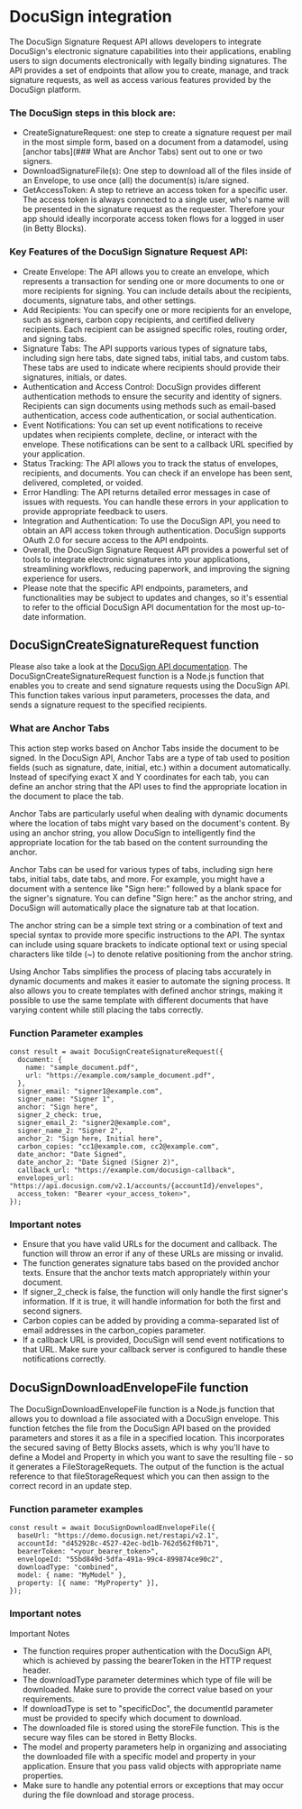 # DocuSign integration

The DocuSign Signature Request API allows developers to integrate DocuSign's electronic signature capabilities into their applications, enabling users to sign documents electronically with legally binding signatures. The API provides a set of endpoints that allow you to create, manage, and track signature requests, as well as access various features provided by the DocuSign platform.

<!-- TO DO: Explain DocuSign flow with a whimsical processflow -->

### The DocuSign steps in this block are:

- CreateSignatureRequest: one step to create a signature request per mail in the most simple form, based on a document from a datamodel, using [anchor tabs](### What are Anchor Tabs) sent out to one or two signers.
- DownloadSignatureFile(s): One step to download all of the files inside of an Envelope, to use once (all) the document(s) is/are signed.
- GetAccessToken: A step to retrieve an access token for a specific user. The access token is always connected to a single user, who's name will be presented in the signature request as the requester. Therefore your app should ideally incorporate access token flows for a logged in user (in Betty Blocks).

### Key Features of the DocuSign Signature Request API:

- Create Envelope: The API allows you to create an envelope, which represents a transaction for sending one or more documents to one or more recipients for signing. You can include details about the recipients, documents, signature tabs, and other settings.
- Add Recipients: You can specify one or more recipients for an envelope, such as signers, carbon copy recipients, and certified delivery recipients. Each recipient can be assigned specific roles, routing order, and signing tabs.
- Signature Tabs: The API supports various types of signature tabs, including sign here tabs, date signed tabs, initial tabs, and custom tabs. These tabs are used to indicate where recipients should provide their signatures, initials, or dates.
- Authentication and Access Control: DocuSign provides different authentication methods to ensure the security and identity of signers. Recipients can sign documents using methods such as email-based authentication, access code authentication, or social authentication.
- Event Notifications: You can set up event notifications to receive updates when recipients complete, decline, or interact with the envelope. These notifications can be sent to a callback URL specified by your application.
- Status Tracking: The API allows you to track the status of envelopes, recipients, and documents. You can check if an envelope has been sent, delivered, completed, or voided.
- Error Handling: The API returns detailed error messages in case of issues with requests. You can handle these errors in your application to provide appropriate feedback to users.
- Integration and Authentication: To use the DocuSign API, you need to obtain an API access token through authentication. DocuSign supports OAuth 2.0 for secure access to the API endpoints.
- Overall, the DocuSign Signature Request API provides a powerful set of tools to integrate electronic signatures into your applications, streamlining workflows, reducing paperwork, and improving the signing experience for users.
- Please note that the specific API endpoints, parameters, and functionalities may be subject to updates and changes, so it's essential to refer to the official DocuSign API documentation for the most up-to-date information.

## DocuSignCreateSignatureRequest function

<!-- todo: explain how a custom https step can also be used if this step is not sufficient -->

Please also take a look at the [DocuSign API documentation](https://developers.docusign.com/docs/esign-rest-api/how-to/request-signature-email-remote/).
The DocuSignCreateSignatureRequest function is a Node.js function that enables you to create and send signature requests using the DocuSign API. This function takes various input parameters, processes the data, and sends a signature request to the specified recipients.

### What are Anchor Tabs

This action step works based on Anchor Tabs inside the document to be signed.
In the DocuSign API, Anchor Tabs are a type of tab used to position fields (such as signature, date, initial, etc.) within a document automatically. Instead of specifying exact X and Y coordinates for each tab, you can define an anchor string that the API uses to find the appropriate location in the document to place the tab.

Anchor Tabs are particularly useful when dealing with dynamic documents where the location of tabs might vary based on the document's content. By using an anchor string, you allow DocuSign to intelligently find the appropriate location for the tab based on the content surrounding the anchor.

Anchor Tabs can be used for various types of tabs, including sign here tabs, initial tabs, date tabs, and more. For example, you might have a document with a sentence like "Sign here:" followed by a blank space for the signer's signature. You can define "Sign here:" as the anchor string, and DocuSign will automatically place the signature tab at that location.

The anchor string can be a simple text string or a combination of text and special syntax to provide more specific instructions to the API. The syntax can include using square brackets to indicate optional text or using special characters like tilde (~) to denote relative positioning from the anchor string.

Using Anchor Tabs simplifies the process of placing tabs accurately in dynamic documents and makes it easier to automate the signing process. It also allows you to create templates with defined anchor strings, making it possible to use the same template with different documents that have varying content while still placing the tabs correctly.

### Function Parameter examples

```
const result = await DocuSignCreateSignatureRequest({
  document: {
    name: "sample_document.pdf",
    url: "https://example.com/sample_document.pdf",
  },
  signer_email: "signer1@example.com",
  signer_name: "Signer 1",
  anchor: "Sign here",
  signer_2_check: true,
  signer_email_2: "signer2@example.com",
  signer_name_2: "Signer 2",
  anchor_2: "Sign here, Initial here",
  carbon_copies: "cc1@example.com, cc2@example.com",
  date_anchor: "Date Signed",
  date_anchor_2: "Date Signed (Signer 2)",
  callback_url: "https://example.com/docusign-callback",
  envelopes_url: "https://api.docusign.com/v2.1/accounts/{accountId}/envelopes",
  access_token: "Bearer <your_access_token>",
});
```

### Important notes

- Ensure that you have valid URLs for the document and callback. The function will throw an error if any of these URLs are missing or invalid.
- The function generates signature tabs based on the provided anchor texts. Ensure that the anchor texts match appropriately within your document.
- If signer_2_check is false, the function will only handle the first signer's information. If it is true, it will handle information for both the first and second signers.
- Carbon copies can be added by providing a comma-separated list of email addresses in the carbon_copies parameter.
- If a callback URL is provided, DocuSign will send event notifications to that URL. Make sure your callback server is configured to handle these notifications correctly.

## DocuSignDownloadEnvelopeFile function

The DocuSignDownloadEnvelopeFile function is a Node.js function that allows you to download a file associated with a DocuSign envelope. This function fetches the file from the DocuSign API based on the provided parameters and stores it as a file in a specified location.
This incorporates the secured saving of Betty Blocks assets, which is why you'll have to define a Model and Property in which you want to save the resulting file - so it generates a FileStorageRequets. The output of the function is the actual reference to that fileStorageRequest which you can then assign to the correct record in an update step.

### Function parameter examples

```
const result = await DocuSignDownloadEnvelopeFile({
  baseUrl: "https://demo.docusign.net/restapi/v2.1",
  accountId: "d452928c-4527-42ec-bd1b-762d562f0b71",
  bearerToken: "<your_bearer_token>",
  envelopeId: "55bd849d-5dfa-491a-99c4-899874ce90c2",
  downloadType: "combined",
  model: { name: "MyModel" },
  property: [{ name: "MyProperty" }],
});
```

### Important notes

Important Notes

- The function requires proper authentication with the DocuSign API, which is achieved by passing the bearerToken in the HTTP request header.
- The downloadType parameter determines which type of file will be downloaded. Make sure to provide the correct value based on your requirements.
- If downloadType is set to "specificDoc", the documentId parameter must be provided to specify which document to download.
- The downloaded file is stored using the storeFile function. This is the secure way files can be stored in Betty Blocks.
- The model and property parameters help in organizing and associating the downloaded file with a specific model and property in your application. Ensure that you pass valid objects with appropriate name properties.
- Make sure to handle any potential errors or exceptions that may occur during the file download and storage process.
